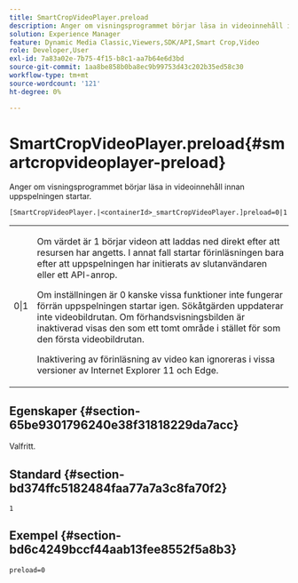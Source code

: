 ```yaml
---
title: SmartCropVideoPlayer.preload
description: Anger om visningsprogrammet börjar läsa in videoinnehåll innan uppspelningen startar.
solution: Experience Manager
feature: Dynamic Media Classic,Viewers,SDK/API,Smart Crop,Video
role: Developer,User
exl-id: 7a83a02e-7b75-4f15-b8c1-aa7b64e6d3bd
source-git-commit: 1aa8be858b0ba8ec9b99753d43c202b35ed58c30
workflow-type: tm+mt
source-wordcount: '121'
ht-degree: 0%

---
```


# SmartCropVideoPlayer.preload{#smartcropvideoplayer-preload}

Anger om visningsprogrammet börjar läsa in videoinnehåll innan uppspelningen startar.

`[SmartCropVideoPlayer.|<containerId>_smartCropVideoPlayer.]preload=0|1`

<table id="table_AE7AAFA9B4374E31B51D06511EB96401"> 
 <tbody> 
  <tr> 
   <td colname="col1"> <p> <span class="codeph"> 0|1 </span> </p> </td> 
   <td colname="col2"> <p> Om värdet är <span class="codeph"> 1 </span> börjar videon att laddas ned direkt efter att resursen har angetts. I annat fall startar förinläsningen bara efter att uppspelningen har initierats av slutanvändaren eller ett API-anrop. </p> <p>Om inställningen är <span class="codeph"> 0 </span> kanske vissa funktioner inte fungerar förrän uppspelningen startar igen. Sökåtgärden uppdaterar inte videobildrutan. Om förhandsvisningsbilden är inaktiverad visas den som ett tomt område i stället för som den första videobildrutan. </p> <p>Inaktivering av förinläsning av video kan ignoreras i vissa versioner av Internet Explorer 11 och Edge. </p> </td> 
  </tr> 
 </tbody> 
</table>

## Egenskaper {#section-65be9301796240e38f31818229da7acc}

Valfritt.

## Standard {#section-bd374ffc5182484faa77a7a3c8fa70f2}

`1`

## Exempel {#section-bd6c4249bccf44aab13fee8552f5a8b3}

`preload=0`

